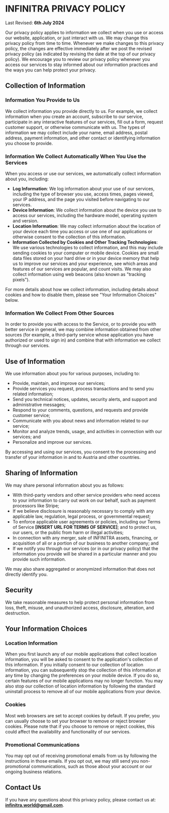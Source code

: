 # INFINITRA PRIVACY POLICY

Last Revised: **6th July 2024**

Our privacy policy applies to information we collect when you use or access our website, application, or just interact with us. We may change this privacy policy from time to time. Whenever we make changes to this privacy policy, the changes are effective immediately after we post the revised privacy policy (as indicated by revising the date at the top of our privacy policy). We encourage you to review our privacy policy whenever you access our services to stay informed about our information practices and the ways you can help protect your privacy.

## Collection of Information

### Information You Provide to Us

We collect information you provide directly to us. For example, we collect information when you create an account, subscribe to our service, participate in any interactive features of our services, fill out a form, request customer support, or otherwise communicate with us. The types of information we may collect include your name, email address, postal address, payment information, and other contact or identifying information you choose to provide.

### Information We Collect Automatically When You Use the Services

When you access or use our services, we automatically collect information about you, including:

* **Log Information**: We log information about your use of our services, including the type of browser you use, access times, pages viewed, your IP address, and the page you visited before navigating to our services.
* **Device Information**: We collect information about the device you use to access our services, including the hardware model, operating system and version.
* **Location Information**: We may collect information about the location of your device each time you access or use one of our applications or otherwise consent to the collection of this information.
* **Information Collected by Cookies and Other Tracking Technologies**: We use various technologies to collect information, and this may include sending cookies to your computer or mobile device. Cookies are small data files stored on your hard drive or in your device memory that help us to improve our services and your experience, see which areas and features of our services are popular, and count visits. We may also collect information using web beacons (also known as "tracking pixels").

For more details about how we collect information, including details about cookies and how to disable them, please see "Your Information Choices" below.

### Information We Collect From Other Sources

In order to provide you with access to the Service, or to provide you with better service in general, we may combine information obtained from other sources (for example, a third-party service whose application you have authorized or used to sign in) and combine that with information we collect through our services.

## Use of Information

We use information about you for various purposes, including to:

* Provide, maintain, and improve our services;
* Provide services you request, process transactions and to send you related information;
* Send you technical notices, updates, security alerts, and support and administrative messages;
* Respond to your comments, questions, and requests and provide customer service;
* Communicate with you about news and information related to our service;
* Monitor and analyze trends, usage, and activities in connection with our services; and
* Personalize and improve our services.

By accessing and using our services, you consent to the processing and transfer of your information in and to Austria and other countries.

## Sharing of Information

We may share personal information about you as follows:

* With third-party vendors and other service providers who need access to your information to carry out work on our behalf, such as payment processors like Stripe;
* If we believe disclosure is reasonably necessary to comply with any applicable law, regulation, legal process, or governmental request;
* To enforce applicable user agreements or policies, including our Terms of Service **[INSERT URL FOR TERMS OF SERVICE]**; and to protect us, our users, or the public from harm or illegal activities;
* In connection with any merger, sale of INFINITRA assets, financing, or acquisition of all or a portion of our business to another company; and
* If we notify you through our services (or in our privacy policy) that the information you provide will be shared in a particular manner and you provide such information.

We may also share aggregated or anonymized information that does not directly identify you.

## Security

We take reasonable measures to help protect personal information from loss, theft, misuse, and unauthorized access, disclosure, alteration, and destruction.

## Your Information Choices

### Location Information

When you first launch any of our mobile applications that collect location information, you will be asked to consent to the application's collection of this information. If you initially consent to our collection of location information, you can subsequently stop the collection of this information at any time by changing the preferences on your mobile device. If you do so, certain features of our mobile applications may no longer function. You may also stop our collection of location information by following the standard uninstall process to remove all of our mobile applications from your device.

### Cookies

Most web browsers are set to accept cookies by default. If you prefer, you can usually choose to set your browser to remove or reject browser cookies. Please note that if you choose to remove or reject cookies, this could affect the availability and functionality of our services.

### Promotional Communications

You may opt out of receiving promotional emails from us by following the instructions in those emails. If you opt out, we may still send you non-promotional communications, such as those about your account or our ongoing business relations.

## Contact Us

If you have any questions about this privacy policy, please contact us at: **infinitra.world@gmail.com**.